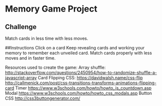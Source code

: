 # Memory Game Project

## Challenge
Match cards in less time with less moves.

##Instructions
Click on a card
Keep revealing cards and working your memory to remember each unveiled card.
Match cards properly with less moves and in faster time.


Resources used to create the game:
Array shuffle:
http://stackoverflow.com/questions/2450954/how-to-randomize-shuffle-a-javascript-array
Card Flipping CSS:
https://davidwalsh.name/css-flip
http://callmenick.com/post/css-transitions-transforms-animations-flipping-card
Timer
https://www.w3schools.com/howto/howto_js_countdown.asp
Modal
https://www.w3schools.com/howto/howto_css_modals.asp
Button CSS
http://css3buttongenerator.com/
